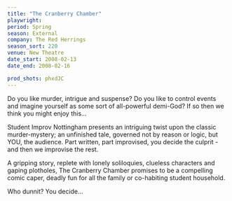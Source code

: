 ```yaml
---
title: "The Cranberry Chamber"
playwright:
period: Spring
season: External
company: The Red Herrings
season_sort: 220
venue: New Theatre
date_start: 2008-02-13
date_end: 2008-02-16

prod_shots: phxdJC
---
```


Do you like murder, intrigue and suspense? Do you like to control events and imagine yourself as some sort of all-powerful demi-God? If so then we think you might enjoy this...

Student Improv Nottingham presents an intriguing twist upon the classic murder-mystery; an unfinished tale, governed not by reason or logic, but YOU, the audience. Part written, part improvised, you decide the culprit - and then we improvise the rest.

A gripping story, replete with lonely soliloquies, clueless characters and gaping plotholes, The Cranberry Chamber promises to be a compelling comic caper, deadly fun for all the family or co-habiting student household.

Who dunnit? You decide...

